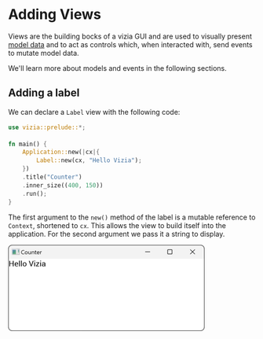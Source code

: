 # Adding Views

Views are the building bocks of a vizia GUI and are used to visually present [model data](./models.md) and to act as controls which, when interacted with, send events to mutate model data.

We'll learn more about models and events in the following sections.

## Adding a label

We can declare a `Label` view with the following code:

```rust
use vizia::prelude::*;

fn main() {
    Application::new(|cx|{
        Label::new(cx, "Hello Vizia");
    })
    .title("Counter")
    .inner_size((400, 150))
    .run();
}
```


The first argument to the `new()` method of the label is a mutable reference to `Context`, shortened to `cx`. This allows the view to build itself into the application. For the second argument we pass it a string to display.

<img src="../img/basic_view.png" alt="A vizia application window with a label view reading 'Hello Vizia'" width="400"/>


